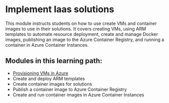 # Implement Iaas solutions

This module instructs students on how to use create VMs and container images to use in their solutions. It covers creating VMs, using ARM templates to automate resource deployment, create and manage Docker images, publishing an image to the Azure Container Registry, and running a container in Azure Container Instances.

## Modules in this learning path:

* [Provisioning VMs in Azure](https://github.com/airan-tw/azure_training/blob/main/M1/Implement%20Iaas%20solutions/Provision_vm.md)
* Create and deploy ARM templates
* Create container images for solutions
* Publish a container image to Azure Container Registry
* Create and run container images in Azure Container Instances
<br>


